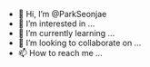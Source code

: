 - 👋 Hi, I’m @ParkSeonjae
- 👀 I’m interested in ...
- 🌱 I’m currently learning ...
- 💞️ I’m looking to collaborate on ...
- 📫 How to reach me ...

<!---
ParkSeonjae/ParkSeonjae is a ✨ special ✨ repository because its `README.md` (this file) appears on your GitHub profile.
You can click the Preview link to take a look at your changes.
--->
